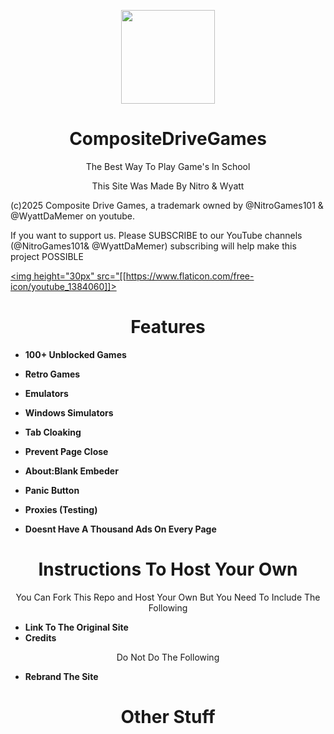 <p align="center">
 
  <img src="[https://sz-games.github.io/G-Google.png]([[https://ejo-nitro.github.io/compositegames.github.io/](https://gamesxo.github.io/compositedrivegames/)](https://gamesxo.github.io/compositedrivegames/))" width="150px" height="150px">

</p>

<h1 align="center">CompositeDriveGames</h1>
<p align="center">The Best Way To Play Game's In School</p>
<p align="center">This Site Was Made By Nitro & Wyatt </p>
<p algin="center">(c)2025 Composite Drive Games, a trademark owned by @NitroGames101 & @WyattDaMemer on youtube.
<p algin="center">If you want to support us. Please SUBSCRIBE to our YouTube channels (@NitroGames101& @WyattDaMemer) subscribing will help make this project POSSIBLE

<a href="https://www.youtube.com/@nitrogames101?sub_comfermation=1"><img height="30px"  src="[[https://www.flaticon.com/free-icon/youtube_1384060]]></a>




<h1 align="center">Features</h1>

- **100+ Unblocked Games**
- **Retro Games**
- **Emulators**
- **Windows Simulators**

- **Tab Cloaking**
- **Prevent Page Close**
- **About:Blank Embeder**
- **Panic Button**
- **Proxies (Testing)**

- **Doesnt Have A Thousand Ads On Every Page**

<h1 align="Center">Instructions To Host Your Own</h1>
<p align="center">You Can Fork This Repo and Host Your Own But You Need To Include The Following</p>

- **Link To The Original Site**
- **Credits**

<p align="center">Do Not Do The Following</p>

- **Rebrand The Site**


<h1 align="center">Other Stuff</h1>







